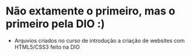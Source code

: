 # Não extamente o primeiro, mas o primeiro pela DIO :)

 - Arquvios criados no curso de introdução a criação de websites com HTML5/CSS3  feito na DIO